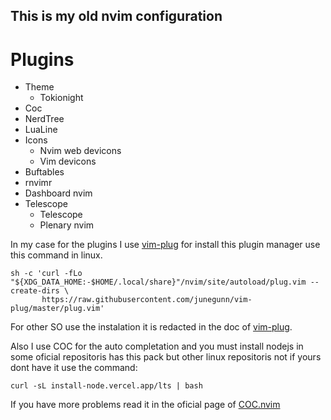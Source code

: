## This is my **old** nvim configuration
# Plugins
- Theme
    - Tokionight
- Coc
- NerdTree
- LuaLine
- Icons
    - Nvim web devicons
    - Vim devicons
- Buftables
- rnvimr
- Dashboard nvim
- Telescope
    - Telescope
    - Plenary nvim

In my case for the plugins I use [vim-plug](https://github.com/junegunn/vim-plug) for install this plugin manager use this command in linux.

```
sh -c 'curl -fLo "${XDG_DATA_HOME:-$HOME/.local/share}"/nvim/site/autoload/plug.vim --create-dirs \
       https://raw.githubusercontent.com/junegunn/vim-plug/master/plug.vim'
```

For other SO use the instalation it is redacted in the doc of [vim-plug](https://github.com/junegunn/vim-plug).

Also I use COC for the auto completation and you must install nodejs in some oficial repositoris has this pack but other linux repositoris not if yours dont have it use the command:

```
curl -sL install-node.vercel.app/lts | bash
```

If you have more problems read it in the oficial page of [COC.nvim](https://github.com/neoclide/coc.nvim)
